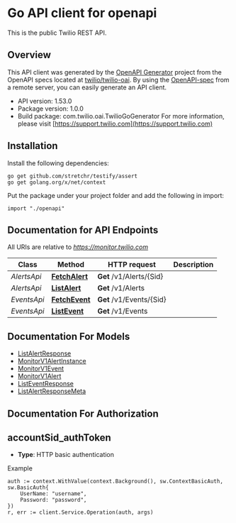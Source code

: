 # Go API client for openapi

This is the public Twilio REST API.

## Overview
This API client was generated by the [OpenAPI Generator](https://openapi-generator.tech) project from the OpenAPI specs located at [twilio/twilio-oai](https://github.com/twilio/twilio-oai/tree/main/spec).  By using the [OpenAPI-spec](https://www.openapis.org/) from a remote server, you can easily generate an API client.

- API version: 1.53.0
- Package version: 1.0.0
- Build package: com.twilio.oai.TwilioGoGenerator
For more information, please visit [https://support.twilio.com](https://support.twilio.com)

## Installation

Install the following dependencies:

```shell
go get github.com/stretchr/testify/assert
go get golang.org/x/net/context
```

Put the package under your project folder and add the following in import:

```golang
import "./openapi"
```

## Documentation for API Endpoints

All URIs are relative to *https://monitor.twilio.com*

Class | Method | HTTP request | Description
------------ | ------------- | ------------- | -------------
*AlertsApi* | [**FetchAlert**](docs/AlertsApi.md#fetchalert) | **Get** /v1/Alerts/{Sid} | 
*AlertsApi* | [**ListAlert**](docs/AlertsApi.md#listalert) | **Get** /v1/Alerts | 
*EventsApi* | [**FetchEvent**](docs/EventsApi.md#fetchevent) | **Get** /v1/Events/{Sid} | 
*EventsApi* | [**ListEvent**](docs/EventsApi.md#listevent) | **Get** /v1/Events | 


## Documentation For Models

 - [ListAlertResponse](docs/ListAlertResponse.md)
 - [MonitorV1AlertInstance](docs/MonitorV1AlertInstance.md)
 - [MonitorV1Event](docs/MonitorV1Event.md)
 - [MonitorV1Alert](docs/MonitorV1Alert.md)
 - [ListEventResponse](docs/ListEventResponse.md)
 - [ListAlertResponseMeta](docs/ListAlertResponseMeta.md)


## Documentation For Authorization



## accountSid_authToken

- **Type**: HTTP basic authentication

Example

```golang
auth := context.WithValue(context.Background(), sw.ContextBasicAuth, sw.BasicAuth{
    UserName: "username",
    Password: "password",
})
r, err := client.Service.Operation(auth, args)
```

